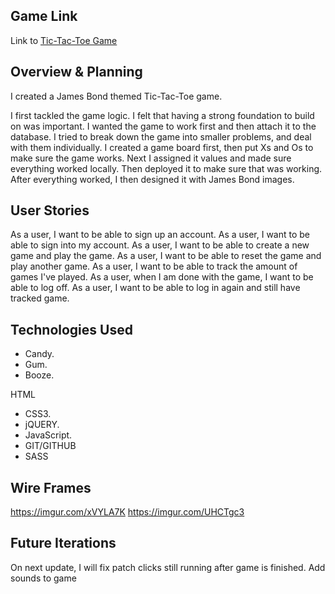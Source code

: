 ## Game Link

Link to [Tic-Tac-Toe Game](https://souljadev.github.io/tictactoegame/)


## Overview & Planning

I created a James Bond themed Tic-Tac-Toe game.

I first tackled the game logic.  I felt that having a strong foundation to build on was important.
I wanted the game to work first and then attach it to the database. I tried to break down the game into smaller problems, and deal with them individually. I created a game board first, then put Xs and Os to make sure the game works. Next I assigned it values and made sure everything worked locally. Then deployed it to make sure that was working. After everything worked, I then designed it with James Bond images.



## User Stories

As a user, I want to be able to sign up an account.
As a user, I want to be able to sign into my account.
As a user, I want to be able to create a new game and play the game.
As a user, I want to be able to reset the game and play another game.
As a user, I want to be able to track the amount of games I've played.
As a user, when I am done with the game, I want to be able to log off.
As a user, I want to be able to log in again and still have tracked game.


## Technologies Used

<ul>
<li>Candy.</li>
<li>Gum.</li>
<li>Booze.</li>
</ul>

HTML
* CSS3.
* jQUERY.
* JavaScript.
* GIT/GITHUB
* SASS

## Wire Frames

https://imgur.com/xVYLA7K
https://imgur.com/UHCTgc3

## Future Iterations

On next update, I will fix patch clicks still running after game is finished.
Add sounds to game
